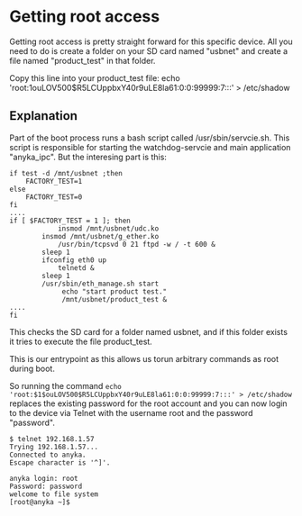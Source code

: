 # Getting root access #

Getting root access is pretty straight forward for this specific device. All you need to do is create a folder on your SD card named "usbnet" and create a file named "product_test" in that folder. 

Copy this line into your product_test file:
    echo 'root:$1$ouLOV500$R5LCUppbxY40r9uLE8la61:0:0:99999:7:::' > /etc/shadow

## Explanation ##

Part of the boot process runs a bash script called /usr/sbin/servcie.sh. This script is responsible for starting the watchdog-servcie and main application "anyka_ipc". But the interesing part is this:

    if test -d /mnt/usbnet ;then
    	FACTORY_TEST=1
    else
        FACTORY_TEST=0
    fi
    ....
    if [ $FACTORY_TEST = 1 ]; then
                insmod /mnt/usbnet/udc.ko
            insmod /mnt/usbnet/g_ether.ko
                /usr/bin/tcpsvd 0 21 ftpd -w / -t 600 &
            sleep 1
            ifconfig eth0 up
                telnetd &
            sleep 1
            /usr/sbin/eth_manage.sh start
                 echo "start product test."
                 /mnt/usbnet/product_test &
    ....
    fi


This checks the SD card for a folder named usbnet, and if this folder exists it tries to execute the file product_test.

This is our entrypoint as this allows us torun arbitrary commands as root during boot.

So running the command `echo 'root:$1$ouLOV500$R5LCUppbxY40r9uLE8la61:0:0:99999:7:::' > /etc/shadow` replaces the existing password for the root account and you can now login to the device via Telnet with the username root and the password "password".

    $ telnet 192.168.1.57
    Trying 192.168.1.57...
    Connected to anyka.
    Escape character is '^]'.
    
    anyka login: root
    Password: password
    welcome to file system
    [root@anyka ~]$



